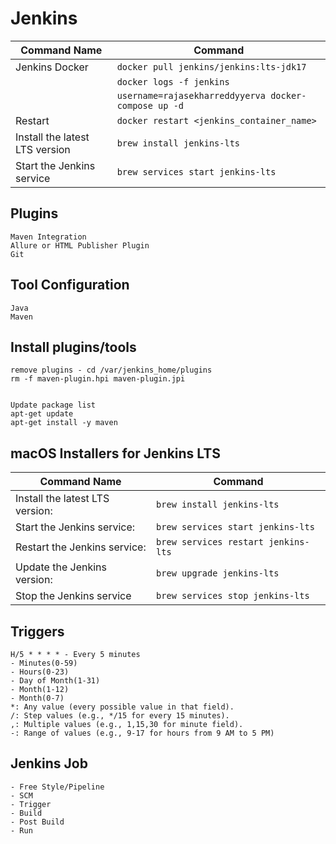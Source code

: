 # Jenkins
| Command Name                   | Command                                              |
|--------------------------------|------------------------------------------------------|
| Jenkins Docker                 | `docker pull jenkins/jenkins:lts-jdk17`              |
|                                | `docker logs -f jenkins`                             |
|                                | `username=rajasekharreddyyerva docker-compose up -d` |
| Restart                        | `docker restart <jenkins_container_name>`            |
| Install the latest LTS version | `brew install jenkins-lts`                           |
| Start the Jenkins service      | `brew services start jenkins-lts`                    |

## Plugins
    Maven Integration
    Allure or HTML Publisher Plugin
    Git

## Tool Configuration
    Java
    Maven

## Install plugins/tools
    remove plugins - cd /var/jenkins_home/plugins
    rm -f maven-plugin.hpi maven-plugin.jpi


    Update package list
    apt-get update
    apt-get install -y maven

## macOS Installers for Jenkins LTS
| Command Name                    | Command                             |
|---------------------------------|-------------------------------------|
| Install the latest LTS version: | `brew install jenkins-lts`          |
| Start the Jenkins service:      | `brew services start jenkins-lts`   |
| Restart the Jenkins service:    | `brew services restart jenkins-lts` |
| Update the Jenkins version:     | `brew upgrade jenkins-lts`          |
| Stop the Jenkins service        | `brew services stop jenkins-lts`    |

## Triggers
    H/5 * * * * - Every 5 minutes
    - Minutes(0-59)
    - Hours(0-23)
    - Day of Month(1-31)
    - Month(1-12)
    - Month(0-7)
    *: Any value (every possible value in that field).
    /: Step values (e.g., */15 for every 15 minutes).
    ,: Multiple values (e.g., 1,15,30 for minute field).
    -: Range of values (e.g., 9-17 for hours from 9 AM to 5 PM)

## Jenkins Job
    - Free Style/Pipeline
    - SCM
    - Trigger
    - Build
    - Post Build
    - Run
     



